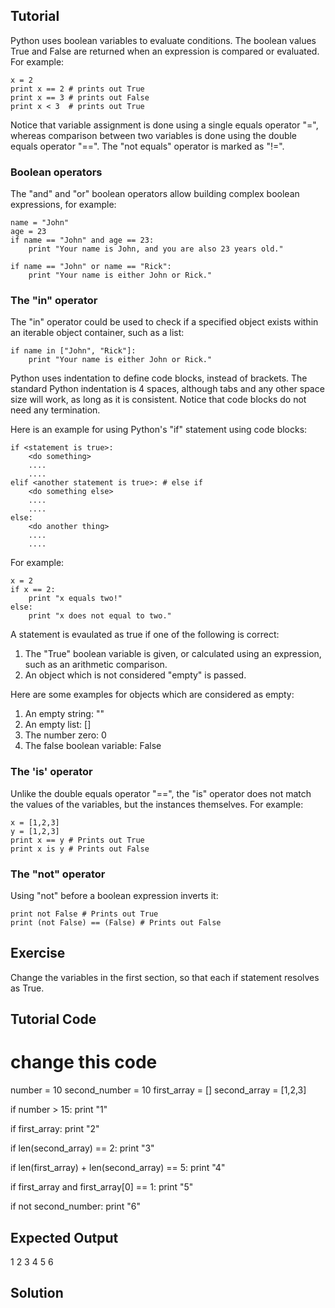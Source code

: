 Tutorial
--------

Python uses boolean variables to evaluate conditions. The boolean values True and False are returned when an expression is compared or evaluated. For example:

    x = 2
    print x == 2 # prints out True
    print x == 3 # prints out False
    print x < 3  # prints out True

Notice that variable assignment is done using a single equals operator "=", whereas comparison between two variables is done using the double equals operator "==". The "not equals" operator is marked as "!=".

### Boolean operators

The "and" and "or" boolean operators allow building complex boolean expressions, for example:

    name = "John"
    age = 23
    if name == "John" and age == 23:
        print "Your name is John, and you are also 23 years old."

    if name == "John" or name == "Rick":
        print "Your name is either John or Rick."

### The "in" operator 

The "in" operator could be used to check if a specified object exists within an iterable object container, such as a list:

    if name in ["John", "Rick"]:
        print "Your name is either John or Rick."

Python uses indentation to define code blocks, instead of brackets. The standard Python indentation is 4 spaces, although tabs and any other space size will work, as long as it is consistent. Notice that code blocks do not need any termination.

Here is an example for using Python's "if" statement using code blocks:

    if <statement is true>:
        <do something>
        ....
        ....
    elif <another statement is true>: # else if
        <do something else>
        ....
        ....
    else:
        <do another thing>
        ....
        ....

For example:

    x = 2
    if x == 2:
        print "x equals two!"
    else:
        print "x does not equal to two."

A statement is evaulated as true if one of the following is correct:
1. The "True" boolean variable is given, or calculated using an expression, such as an arithmetic comparison.
2. An object which is not considered "empty" is passed.

Here are some examples for objects which are considered as empty:
1. An empty string: ""
2. An empty list: []
3. The number zero: 0
4. The false boolean variable: False

### The 'is' operator

Unlike the double equals operator "==", the "is" operator does not match the values of the variables, but the instances themselves. For example:

    x = [1,2,3]
    y = [1,2,3]
    print x == y # Prints out True
    print x is y # Prints out False

### The "not" operator

Using "not" before a boolean expression inverts it:

    print not False # Prints out True
    print (not False) == (False) # Prints out False

Exercise
--------

Change the variables in the first section, so that each if statement resolves as True.

Tutorial Code
-------------

# change this code
number = 10
second_number = 10
first_array = []
second_array = [1,2,3]

if number > 15:
    print "1"

if first_array:
    print "2"

if len(second_array) == 2:
    print "3"

if len(first_array) + len(second_array) == 5:
    print "4"

if first_array and first_array[0] == 1:
    print "5"

if not second_number:
    print "6"

Expected Output
---------------

1
2
3
4
5
6

Solution
--------